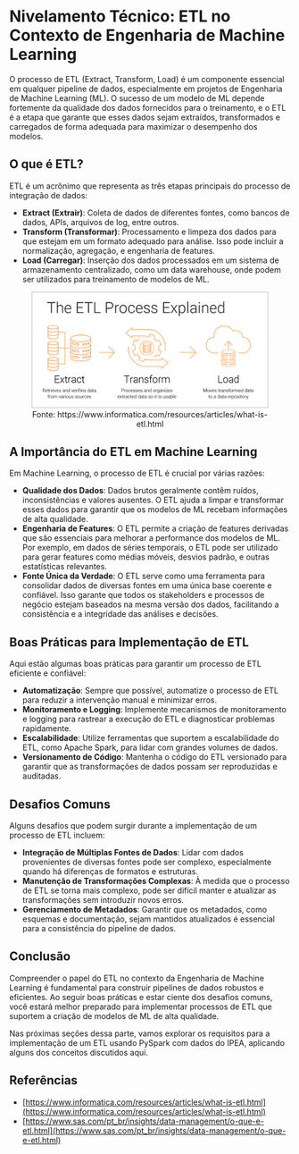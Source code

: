 # Nivelamento Técnico: ETL no Contexto de Engenharia de Machine Learning

O processo de ETL (Extract, Transform, Load) é um componente essencial em qualquer pipeline de dados, especialmente em projetos de Engenharia de Machine Learning (ML). O sucesso de um modelo de ML depende fortemente da qualidade dos dados fornecidos para o treinamento, e o ETL é a etapa que garante que esses dados sejam extraídos, transformados e carregados de forma adequada para maximizar o desempenho dos modelos.

## O que é ETL?

ETL é um acrônimo que representa as três etapas principais do processo de integração de dados:

- **Extract (Extrair)**: Coleta de dados de diferentes fontes, como bancos de dados, APIs, arquivos de log, entre outros.
- **Transform (Transformar)**: Processamento e limpeza dos dados para que estejam em um formato adequado para análise. Isso pode incluir a normalização, agregação, e engenharia de features.
- **Load (Carregar)**: Inserção dos dados processados em um sistema de armazenamento centralizado, como um data warehouse, onde podem ser utilizados para treinamento de modelos de ML.

<div align="center">
  <figure>
    <img src="etl.png" alt="Diagrama de ETL">
    <figcaption>
      Fonte: https://www.informatica.com/resources/articles/what-is-etl.html
    </figcaption>
  </figure>
</div>

## A Importância do ETL em Machine Learning

Em Machine Learning, o processo de ETL é crucial por várias razões:

- **Qualidade dos Dados**: Dados brutos geralmente contêm ruídos, inconsistências e valores ausentes. O ETL ajuda a limpar e transformar esses dados para garantir que os modelos de ML recebam informações de alta qualidade.
- **Engenharia de Features**: O ETL permite a criação de features derivadas que são essenciais para melhorar a performance dos modelos de ML. Por exemplo, em dados de séries temporais, o ETL pode ser utilizado para gerar features como médias móveis, desvios padrão, e outras estatísticas relevantes.
- **Fonte Única da Verdade**: O ETL serve como uma ferramenta para consolidar dados de diversas fontes em uma única base coerente e confiável. Isso garante que todos os stakeholders e processos de negócio estejam baseados na mesma versão dos dados, facilitando a consistência e a integridade das análises e decisões.

## Boas Práticas para Implementação de ETL

Aqui estão algumas boas práticas para garantir um processo de ETL eficiente e confiável:

- **Automatização**: Sempre que possível, automatize o processo de ETL para reduzir a intervenção manual e minimizar erros.
- **Monitoramento e Logging**: Implemente mecanismos de monitoramento e logging para rastrear a execução do ETL e diagnosticar problemas rapidamente.
- **Escalabilidade**: Utilize ferramentas que suportem a escalabilidade do ETL, como Apache Spark, para lidar com grandes volumes de dados.
- **Versionamento de Código**: Mantenha o código do ETL versionado para garantir que as transformações de dados possam ser reproduzidas e auditadas.

## Desafios Comuns

Alguns desafios que podem surgir durante a implementação de um processo de ETL incluem:

- **Integração de Múltiplas Fontes de Dados**: Lidar com dados provenientes de diversas fontes pode ser complexo, especialmente quando há diferenças de formatos e estruturas.
- **Manutenção de Transformações Complexas**: À medida que o processo de ETL se torna mais complexo, pode ser difícil manter e atualizar as transformações sem introduzir novos erros.
- **Gerenciamento de Metadados**: Garantir que os metadados, como esquemas e documentação, sejam mantidos atualizados é essencial para a consistência do pipeline de dados.

## Conclusão

Compreender o papel do ETL no contexto da Engenharia de Machine Learning é fundamental para construir pipelines de dados robustos e eficientes. Ao seguir boas práticas e estar ciente dos desafios comuns, você estará melhor preparado para implementar processos de ETL que suportem a criação de modelos de ML de alta qualidade.

Nas próximas seções dessa parte, vamos explorar os requisitos para a implementação de um ETL usando PySpark com dados do IPEA, aplicando alguns dos conceitos discutidos aqui.

## Referências
- [https://www.informatica.com/resources/articles/what-is-etl.html](https://www.informatica.com/resources/articles/what-is-etl.html)
- [https://www.sas.com/pt_br/insights/data-management/o-que-e-etl.html](https://www.sas.com/pt_br/insights/data-management/o-que-e-etl.html)
